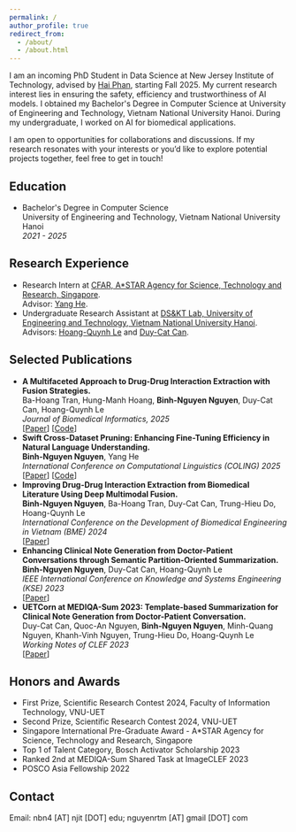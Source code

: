 ```yaml
---
permalink: /
author_profile: true
redirect_from: 
  - /about/
  - /about.html
---
```


I am an incoming PhD Student in Data Science at New Jersey Institute of Technology, advised by <a href="https://sites.google.com/site/ihaiphan/">Hai Phan</a>, starting Fall 2025. My current research interest lies in ensuring the safety, efficiency and trustworthiness of AI models. I obtained my Bachelor's Degree in Computer Science at University of Engineering and Technology, Vietnam National University Hanoi. During my undergraduate, I worked on AI for biomedical applications.

I am open to opportunities for collaborations and discussions. If my research resonates with your interests or you’d like to explore potential projects together, feel free to get in touch!

Education
-----
+ Bachelor's Degree in Computer Science <br>
University of Engineering and Technology, Vietnam National University Hanoi <br>
_2021 - 2025_

Research Experience
-----
+ Research Intern at <a href="https://www.a-star.edu.sg/cfar">CFAR, A*STAR Agency for Science, Technology and Research, Singapore</a>. <br>
Advisor: <a href="https://he-y.github.io/">Yang He</a>.
+ Undergraduate Research Assistant at <a href="https://www.fit.uet.vnu.edu.vn/en/knowledge-technology-and-data-science-laboratory/">DS&KT Lab, University of Engineering and Technology, Vietnam National University Hanoi</a>. <br>
Advisors: <a href="https://scholar.google.com/citations?user=LBYOZ00AAAAJ">Hoang-Quynh Le</a> and <a href="https://scholar.google.com/citations?user=3mZclRIAAAAJ">Duy-Cat Can</a>.

Selected Publications
-----
+ **A Multifaceted Approach to Drug-Drug Interaction Extraction with Fusion Strategies.** <br>
Ba-Hoang Tran, Hung-Manh Hoang, **Binh-Nguyen Nguyen**, Duy-Cat Can, Hoang-Quynh Le <br>
_Journal of Biomedical Informatics, 2025_ <br>
[<a href="https://doi.org/10.1016/j.jbi.2025.104874">Paper</a>] [<a href="https://github.com/hoangbros03/DDI-Multimodals-Fusion">Code</a>]
+ **Swift Cross-Dataset Pruning: Enhancing Fine-Tuning Efficiency in Natural Language Understanding.** <br>
**Binh-Nguyen Nguyen**, Yang He <br>
_International Conference on Computational Linguistics (COLING) 2025_ <br>
[<a href="https://aclanthology.org/2025.coling-main.49/">Paper</a>] [<a href="https://github.com/he-y/NLP-Dataset-Pruning">Code</a>]
+ **Improving Drug-Drug Interaction Extraction from Biomedical Literature Using Deep Multimodal Fusion.** <br>
**Binh-Nguyen Nguyen**, Ba-Hoang Tran, Duy-Cat Can, Trung-Hieu Do, Hoang-Quynh Le <br>
_International Conference on the Development of Biomedical Engineering in Vietnam (BME) 2024_ <br>
[<a href="https://link.springer.com/chapter/10.1007/978-3-031-90194-2_36">Paper</a>]
+ **Enhancing Clinical Note Generation from Doctor-Patient Conversations through Semantic Partition-Oriented Summarization.** <br>
**Binh-Nguyen Nguyen**, Duy-Cat Can, Hoang-Quynh Le <br>
_IEEE International Conference on Knowledge and Systems Engineering (KSE) 2023_ <br>
[<a href="https://ieeexplore.ieee.org/document/10299512">Paper</a>]
+ **UETCorn at MEDIQA-Sum 2023: Template-based Summarization for Clinical Note Generation from Doctor-Patient Conversation.** <br>
Duy-Cat Can, Quoc-An Nguyen, **Binh-Nguyen Nguyen**, Minh-Quang Nguyen, Khanh-Vinh Nguyen, Trung-Hieu Do, Hoang-Quynh Le <br>
_Working Notes of CLEF 2023_ <br>
[<a href="https://ceur-ws.org/Vol-3497/paper-117.pdf">Paper</a>]

Honors and Awards
-----
+ First Prize, Scientific Research Contest 2024, Faculty of Information Technology, VNU-UET
+ Second Prize, Scientific Research Contest 2024, VNU-UET
+ Singapore International Pre-Graduate Award - A*STAR Agency for Science, Technology and Research, Singapore
+ Top 1 of Talent Category, Bosch Activator Scholarship 2023
+ Ranked 2nd at MEDIQA-Sum Shared Task at ImageCLEF 2023
+ POSCO Asia Fellowship 2022

Contact
-----
Email: nbn4 [AT] njit [DOT] edu; nguyenrtm [AT] gmail [DOT] com

<br>

<div style="width: 600px; margin-left: 0; padding: 0;">
  <script type='text/javascript' id='clustrmaps' src='//cdn.clustrmaps.com/map_v2.js?cl=ffffff&w=a&t=n&d=5aISkaAUAU9CnH3uLhrAhX-iQ6Qszop2TQtI7i7wAj4'></script>
</div>
